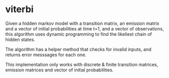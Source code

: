 # viterbi

Given a hidden markov model with a transition matrix, an emission matrix and a vector of initial probabilities at time t=1, and a vector of observations, this algorithm uses dynamic programming to find the likeliest chain of hidden states.

The algorithm has a helper method that checks for invalid inputs, and returns error messsages for each one.

This implementation only works with discrete & finite transition matrices, emission matrices and vector of initial probabilities.

